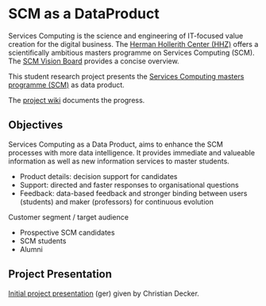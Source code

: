# SCM as a DataProduct

Services Computing is the science and engineering of IT-focused value creation for the digital business. The [Herman Hollerith Center (HHZ)](http://www.hhz.de) offers a scientifically ambitious masters programme on Services Computing (SCM). The [SCM Vision Board](http://www.hhz.de/fileadmin/user_upload/Hermann_Hollerith_Zentrum/Master/Services_Computing/SCMVisionBoard.jpg) provides a concise overview.

This student research project presents the [Services Computing masters programme (SCM)](http://www.hhz.de/master/services-computing/) as data product. 

The [project wiki](https://github.com/cdeck3r/SCM-DataProduct/wiki) documents the progress.

## Objectives

Services Computing as a Data Product, aims to enhance the SCM processes with more data intelligence. 
It provides immediate and valueable information as well as new information services to master students.

* Product details: decision support for candidates
* Support: directed and faster responses to organisational questions
* Feedback: data-based feedback and stronger binding between users (students) and maker (professors) for continuous evolution

Customer segment / target audience

* Prospective SCM candidates
* SCM students
* Alumni

## Project Presentation

[Initial project presentation](https://github.com/cdeck3r/SCM-DataProduct/blob/master/Projekt%20SCMalsDataProduct.pdf) (ger) given by Christian Decker.
